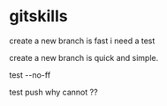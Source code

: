 # gitskills

create a new branch is fast
i need a test

create a new branch is quick and simple.

test --no-ff

test push
why cannot
??
